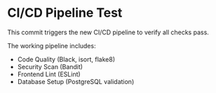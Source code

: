# CI/CD Pipeline Test

This commit triggers the new CI/CD pipeline to verify all checks pass.

The working pipeline includes:
- Code Quality (Black, isort, flake8)
- Security Scan (Bandit)
- Frontend Lint (ESLint)
- Database Setup (PostgreSQL validation)

